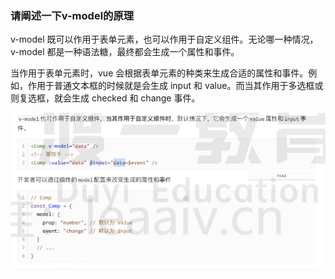 ### 请阐述一下v-model的原理

v-model 既可以作用于表单元素，也可以作用于自定义组件。无论哪一种情况，v-model 都是一种语法糖，最终都会生成一个属性和事件。



当作用于表单元素时，vue 会根据表单元素的种类来生成合适的属性和事件。例如，作用于普通文本框的时候就是会生成 input 和 value。而当其作用于多选框或则复选框，就会生成 checked 和 change 事件。

![alt text](./imgs/vmodel.png)